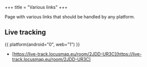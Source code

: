 +++
title = "Various links"
+++

Page with various links that should be handled by any platform.

<!-- more -->

## Live tracking

{{ platform(android="0", web="1") }}

- [https://live-track.locusmap.eu/room/2JDD-UR3C](https://live-track.locusmap.eu/room/2JDD-UR3C)
